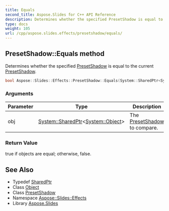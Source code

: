 ```yaml
---
title: Equals
second_title: Aspose.Slides for C++ API Reference
description: Determines whether the specified PresetShadow is equal to the current PresetShadow.
type: docs
weight: 105
url: /cpp/aspose.slides.effects/presetshadow/equals/
---
```

## PresetShadow::Equals method


Determines whether the specified [PresetShadow](../) is equal to the current [PresetShadow](../).

```cpp
bool Aspose::Slides::Effects::PresetShadow::Equals(System::SharedPtr<System::Object> obj) override
```


### Arguments

| Parameter | Type | Description |
| --- | --- | --- |
| obj | [System::SharedPtr](../../../system/sharedptr/)\<[System::Object](../../../system/object/)\> | The [PresetShadow](../) to compare. |

### Return Value

true if objects are equal; otherwise, false.

## See Also

* Typedef [SharedPtr](../../../system/sharedptr/)
* Class [Object](../../../system/object/)
* Class [PresetShadow](../)
* Namespace [Aspose::Slides::Effects](../../)
* Library [Aspose.Slides](../../../)
